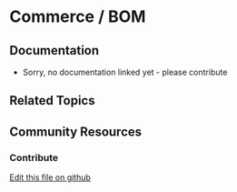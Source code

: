 # Commerce / BOM

## Documentation

* Sorry, no documentation linked yet - please contribute

## Related Topics

## Community Resources

### Contribute

[Edit this file on github](https://github.com/olafk/controlpanel-documentation-docs/blob/master/md/73en/com_liferay_commerce_bom_admin_web_internal_portlet_CommerceBOMAdminPortlet/editCommerceBOMDefinition.md)
